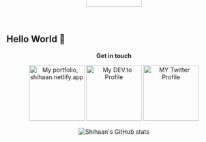 ## Hello World  👋  

<!--
**shihaanws/shihaanws** is a ✨ _special_ ✨ repository because its `README.md` (this file) appears on your GitHub profile.


                
-->


 
<p align="center">
<strong> Get in touch  </strong>
<br>


<div align="center">
<a title="Portfolio, shihaan.netlify.app" href="https://www.shihaan.netlify.app">
  <img alt="My portfolio, shihaan.netlify.app" src="https://i.ibb.co/7ngCcVb/port.png" width="130" /></a>
 <a title="DEV.to Articles" href="https://dev.to/shihaanws">
   <img alt="My DEV.to Profile" src="https://i.ibb.co/xMs57Vq/dev.png" width="130" /></a>
 <a title="Twitter Profile" href="https://twitter.com/shihaanws">
   <img alt="MY Twitter Profile" src="https://i.ibb.co/tCzH0hL/twitt.png" width="130" /></a>
 <a title="Linkedin Profile" href="https://www.linkedin.com/in/shihaan-w-s-7b6a851a0/">
    <img alt="MY Linkedin Profile" style="margin-top:-400px;" src="https://i.ibb.co/5KwdZ1P/link.png" width="130" ></a>
  
  
   ![Shihaan's GitHub stats](https://github-readme-stats.vercel.app/api?username=shihaanws)
 
</div>
  
  





<!--- <a href="https://twitter.com/shihaanws">
  <img src="https://img.icons8.com/android/24/000000/twitter.png" alt="shihaan.'s DEV Community Profile" >
  </a> &nbsp;
<a href="https://www.linkedin.com/in/shihaanws/">
  <img src="https://img.icons8.com/metro/26/000000/linkedin.png" alt="shihaan.'s DEV Community Profile" >
</a>&nbsp;
<a href="https://dev.to/shihaanws">
  <img src="https://d2fltix0v2e0sb.cloudfront.net/dev-badge.svg" alt="shihaan.'s DEV Community Profile" height="25" width="31">
</a> ---> 
      
</p>


